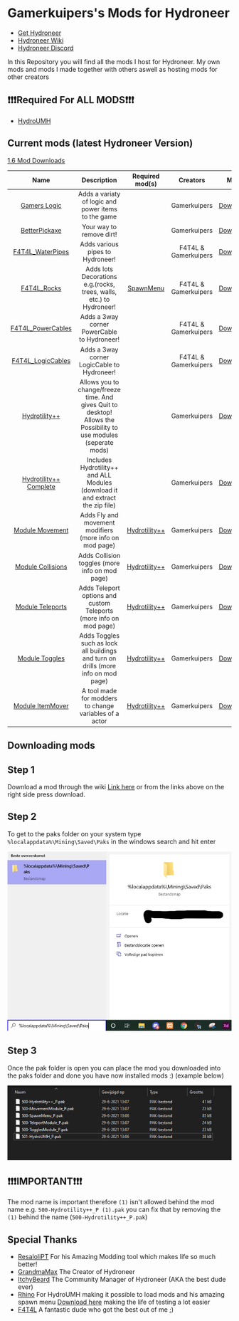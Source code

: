 # Gamerkuipers's Mods for Hydroneer

- [Get Hydroneer](https://store.steampowered.com/app/1106840/Hydroneer/)
- [Hydroneer Wiki](https://bridgepour.com/)
- [Hydroneer Discord](https://discord.gg/hydroneer)

In this Repository you will find all the mods I host for Hydroneer. My own mods and mods I made together with others aswell as hosting mods for other creators

## ❗❗❗Required For **ALL MODS**❗❗❗

- [HydroUMH](https://github.com/RHlNO/HydroneerModding/raw/main/Release%20Mods/501-HydroUMH_P.pak)

## Current mods (latest Hydroneer Version)

[1.6 Mod Downloads](./1.6_mods_downloads.md)

Name | Description | Required mod(s) | Creators | Mod | Gamer Ver.
:----:|:---------:|:------:|:-----: | :----: | :-----:
[Gamers Logic](./Gamers_Logic) | Adds a variaty of logic and power items to the game | | Gamerkuipers | [Download](https://github.com/Gamerkuipers/Hydroneer-Modding/raw/main/1.6/500-Gamers_Logic_P.pak) | 1.6
[BetterPickaxe](./BetterPickaxe) | Your way to remove dirt! |  | Gamerkuipers | [Download](https://github.com/Gamerkuipers/Hydroneer-Modding/raw/main/1.6/500-BetterPickaxe_P.pak) | 1.6
[F4T4L_WaterPipes](./F4T4L_WaterPipes) | Adds various pipes to Hydroneer! |  | F4T4L & Gamerkuipers | [Download](https://github.com/F4T4lerrorbe/HydroneerModding/raw/main/500-f4t4l_WaterPipes_P.pak) | 1.7
[F4T4L_Rocks](./F4T4L_Rocks) | Adds lots Decorations e.g.(rocks, trees, walls, etc.) to Hydroneer! | [SpawnMenu](https://github.com/RHlNO/HydroneerModding/raw/main/Release%20Mods/500-SpawnMenu_P.pak) | F4T4L & Gamerkuipers | [Download](https://github.com/F4T4lerrorbe/HydroneerModding/raw/main/500-f4t4l_Rocks_P.pak) | 1.7
[F4T4L_PowerCables](./F4T4L_PowerCables) | Adds a 3way corner PowerCable to Hydroneer! | | F4T4L & Gamerkuipers | [Download](https://github.com/F4T4lerrorbe/HydroneerModding/raw/main/500-f4t4l_PowerCables_P.pak) | 1.7
[F4T4L_LogicCables](./F4T4L_LogicCables) | Adds a 3way corner LogicCable to Hydroneer! | | F4T4L & Gamerkuipers | [Download](https://github.com/F4T4lerrorbe/HydroneerModding/raw/main/500-f4t4l_LogicCables_P.pak) | 1.7
[Hydrotility++](./Hydrotility++) | Allows you to change/freeze time. And gives Quit to desktop! Allows the Possibility to use modules (seperate mods) | | Gamerkuipers | [Download](https://github.com/Gamerkuipers/Hydroneer-Modding/raw/main/1.7.1/500-Hydrotility++_P.pak) | 1.7.1
[Hydrotility++ Complete](./Hydrotility++) | Includes Hydrotility++ and ALL Modules (download it and extract the zip file) | | Gamerkuipers | [Download](https://github.com/Gamerkuipers/Hydroneer-Modding/raw/main/1.7.1/Hydrotility++_Complete.zip) | 1.7.1
[Module Movement](./Hydrotility++) | Adds Fly and movement modifiers (more info on mod page) | [Hydrotility++](https://github.com/Gamerkuipers/Hydroneer-Modding/raw/main/1.7.1/500-Hydrotility++_P.pak) | Gamerkuipers | [Download](https://github.com/Gamerkuipers/Hydroneer-Modding/raw/main/1.7.1/500-ModuleMovement_P.pak) | 1.7.1
[Module Collisions](./Hydrotility++) | Adds Collision toggles (more info on mod page) | [Hydrotility++](https://github.com/Gamerkuipers/Hydroneer-Modding/raw/main/1.7.1/500-Hydrotility++_P.pak) | Gamerkuipers | [Download](https://github.com/Gamerkuipers/Hydroneer-Modding/raw/main/1.7.1/500-ModuleCollisions_P.pak) | 1.7.1
[Module Teleports](./Hydrotility++) | Adds Teleport options and custom Teleports (more info on mod page) | [Hydrotility++](https://github.com/Gamerkuipers/Hydroneer-Modding/raw/main/1.7.1/500-Hydrotility++_P.pak) | Gamerkuipers | [Download](https://github.com/Gamerkuipers/Hydroneer-Modding/raw/main/1.7.1/500-ModuleTeleport_P.pak) | 1.7.1
[Module Toggles](./Hydrotility++) | Adds Toggles such as lock all buildings and turn on drills (more info on mod page) | [Hydrotility++](https://github.com/Gamerkuipers/Hydroneer-Modding/raw/main/1.7.1/500-Hydrotility++_P.pak) | Gamerkuipers | [Download](https://github.com/Gamerkuipers/Hydroneer-Modding/raw/main/1.7.1/500-ModuleToggles_P.pak) | 1.7.1
[Module ItemMover](./Hydrotility++) | A tool made for modders to change variables of a actor | [Hydrotility++](https://github.com/Gamerkuipers/Hydroneer-Modding/raw/main/1.7.1/500-Hydrotility++_P.pak) | Gamerkuipers | [Download](https://github.com/Gamerkuipers/Hydroneer-Modding/raw/main/1.7.1/500-ModuleItemMover_P.pak) | 1.7.1

## Downloading mods

## **Step 1**

Download a mod through the wiki [Link here](https://bridgepour.com/legacy-mods) or from the links above on the right side press download.

## **Step 2**

To get to the paks folder on your system type `%localappdata%\Mining\Saved\Paks` in the windows search and hit enter

![Windows_search_ss](./img/Windows_Search.jpg)

## **Step 3**

Once the pak folder is open you can place the mod you downloaded into the paks folder and done you have now installed mods :) (example below)

![Paks_Folder](./img/Paks_Folder.png)

## ❗❗❗**IMPORTANT**❗❗❗

The mod name is important therefore `(1)` isn't allowed behind the mod name e.g. `500-Hydrotility++_P (1).pak` you can fix that by removing the `(1)` behind the name (`500-Hydrotility++_P.pak`)

## Special Thanks

- [ResaloliPT](https://github.com/ResaloliPT/HydroModTool) For his Amazing Modding tool which makes life so much better!
- [GrandmaMax](https://twitter.com/MaxHayon) The Creator of Hydroneer
- [ItchyBeard](https://twitter.com/ItchyBeardCM) The Community Manager of Hydroneer (AKA the best dude ever)
- [Rhino](https://github.com/RHlNO/HydroneerModding) For HydroUMH making it possible to load mods and his amazing spawn menu [Download here](https://github.com/RHlNO/HydroneerModding/raw/main/Release%20Mods/500-SpawnMenu_P.pak) making the life of testing a lot easier
- [F4T4L](https://github.com/Gamerkuipers/Hydroneer-Modding) A fantastic dude who got the best out of me ;)

